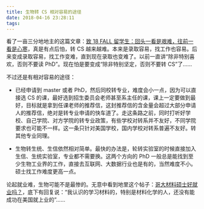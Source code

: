 ```yaml
---
title: 生物转 CS 相对容易的途径
date: 2018-04-16 23:28:11
tags:
---
```


看了一亩三分地地主的这篇文章：[致 18 FALL 留学生：回头一看是艰难，往前一看是心寒](http://www.1point3acres.com/2018-fall-new-international-students/)，真是有点后怕，转 CS 越来越难。本来是录取容易，找工作也容易。后来变成录取容易，找工作变难，直到现在录取也变难了。以前一直讲“除非特别喜欢，否则不要读 PhD”。现在怕是要变成“除非特别坚定，否则不要转 CS”了……

不过还是有相对容易的途径：
- 已经申请到 master 或者 PhD，然后同校转专业，难度会小一点，因为可以直接选 CS 的课，最好选到招生委员会老师甚至系主任的课，课上一定要做到最好，目标就是拿到任课老师的推荐信，这封推荐信的含金量会超过大部分申请人的推荐信，绝对是转专业申请的快车道了。走这条路之前，同时打听好学校、自己学院、对方学院的转专业政策，有些学校对转系并不友好，不同学院要求也可能不一样。这一条只针对美国学校，国内学校对转系普遍不友好。转其他专业同理。

- 生物转生统、生信依然相对简单。最快的办法是，轮转实验室的时候直接加入生信、生统实验室，专业都不需要换。这两个方向的 PhD 一般总是能找到至少生物工业界的工作，直接去互联网、大数据行业也是有的，当然难度不小。硕士找工作难度更高一点。

论起就业难，生物可能不是最惨的。无意中看到地里这个帖子：[哥大材料硕士好就业吗？](http://www.1point3acres.com/bbs/thread-395952-1-1.html)，底下有回复说：“我认识的学习材料的，特别是材料化学的人，还没有能成功在美国就上业的”……

